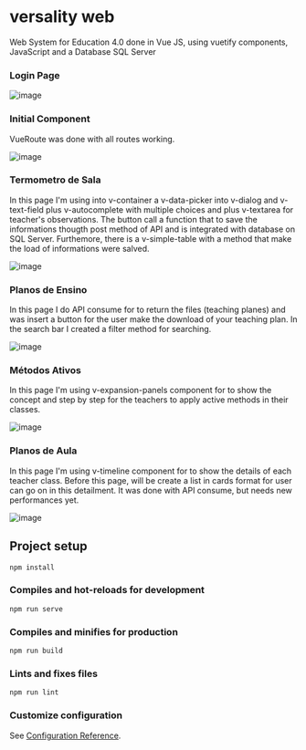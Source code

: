# versality web

Web System for Education 4.0 done in Vue JS, using vuetify components, JavaScript and a Database SQL Server

### Login Page

![image](https://user-images.githubusercontent.com/99905571/178382451-5050c5b7-da67-45f8-9c6b-f0d54213af50.png)

### Initial Component

VueRoute was done with all routes working.

![image](https://user-images.githubusercontent.com/99905571/178383159-6348c23f-4261-452f-8cb4-fb9240e5c1a2.png)

### Termometro de Sala

In this page I'm using into v-container a v-data-picker into v-dialog and v-text-field plus v-autocomplete with multiple choices and plus v-textarea for teacher's observations. The button call a function that to save the informations thougth post method of API and is integrated with database on SQL Server. Furthemore, there is a v-simple-table with a method that make the load of informations were salved. 

![image](https://user-images.githubusercontent.com/99905571/178384781-ecd7ef52-fc3a-4d84-8f33-0b0d44957764.png)

### Planos de Ensino

In this page I do API consume for to return the files (teaching planes) and was insert a button for the user make the download of your teaching plan. In the search bar I created a filter method for searching. 

![image](https://user-images.githubusercontent.com/99905571/178385544-e3f007b4-19fe-4ee6-bb04-8f58582124de.png)

### Métodos Ativos

In this page I'm using v-expansion-panels component for to show the concept and step by step for the teachers to apply active methods in their classes.

![image](https://user-images.githubusercontent.com/99905571/178386018-1fbb7a4b-3597-4966-b00e-ac7b935ff3bd.png)

### Planos de Aula

In this page I'm using v-timeline component for to show the details of each teacher class. Before this page, will be create a list in cards format for user can go on in this detailment. It was done with API consume, but needs new performances yet. 

![image](https://user-images.githubusercontent.com/99905571/178577917-e4b524f4-8796-4994-9301-ace35fd171d8.png)


## Project setup
```
npm install
```

### Compiles and hot-reloads for development
```
npm run serve
```

### Compiles and minifies for production
```
npm run build
```

### Lints and fixes files
```
npm run lint
```

### Customize configuration
See [Configuration Reference](https://cli.vuejs.org/config/).
